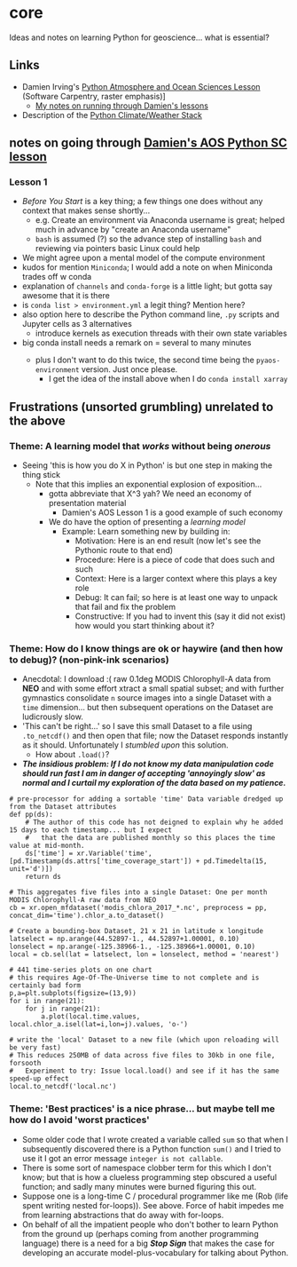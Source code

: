 # core

Ideas and notes on learning Python for geoscience... what is essential? 

## Links

* Damien Irving's [Python Atmosphere and Ocean Sciences Lesson](https://carpentrieslab.github.io/python-aos-lesson/)
(Software Carpentry, raster emphasis)]
  * [My notes on running through Damien's lessons](https://github.com/pangeo-data/education-material/tree/master/pedagogy)
* Description of the [Python Climate/Weather Stack](https://drclimate.wordpress.com/2016/10/04/the-weatherclimate-python-stack/)

## notes on going through [Damien's AOS Python SC lesson](https://carpentrieslab.github.io/python-aos-lesson/)

### Lesson 1 
- *Before You Start* is a key thing; a few things one does without any context that makes sense shortly...
  - e.g. Create an environment via Anaconda username is great; helped much in advance by "create an Anaconda username"
  - `bash` is assumed (?) so the advance step of installing `bash` and reviewing via pointers basic Linux could help 
- We might agree upon a mental model of the compute environment 
- kudos for mention `Miniconda`; I would add a note on when Miniconda trades off w conda
- explanation of `channels` and `conda-forge` is a little light; but gotta say awesome that it is there
- is `conda list > environment.yml` a legit thing? Mention here? 
- also option here to describe the Python command line, `.py` scripts and Jupyter cells as 3 alternatives
  - introduce kernels as execution threads with their own state variables
- big conda install needs a remark on <time> = several to many minutes
  - plus I don't want to do this twice, the second time being the `pyaos-environment` version. Just once please.
    - I get the idea of the install above when I do `conda install xarray`



## Frustrations (unsorted grumbling) unrelated to the above

### Theme: A learning model that *works* without being *onerous* 

- Seeing 'this is how you do X in Python' is but one step in making the thing stick 
  - Note that this implies an exponential explosion of exposition... 
    - gotta abbreviate that X^3 yah? We need an economy of presentation material
      - Damien's AOS Lesson 1 is a good example of such economy
    - We do have the option of presenting a *learning model*
      - Example: Learn something new by building in:
        - Motivation: Here is an end result (now let's see the Pythonic route to that end)
        - Procedure: Here is a piece of code that does such and such
        - Context: Here is a larger context where this plays a key role
        - Debug: It can fail; so here is at least one way to unpack that fail and fix the problem
        - Constructive: If you had to invent this (say it did not exist) how would you start thinking about it?

### Theme: How do I know things are ok or haywire (and then how to debug)? (non-pink-ink scenarios)

- Anecdotal: I download :( raw 0.1deg MODIS Chlorophyll-A data from **NEO** and with some effort
xtract a small spatial subset; and with further gymnastics consolidate `n` source images into a single 
Dataset with a `time` dimension... but then subsequent operations on the Dataset are ludicrously slow. 
- 'This can't be right...' so I save this small Dataset to a file using `.to_netcdf()` and then open that file; 
now the Dataset responds instantly as it should. Unfortunately I *stumbled upon* this solution. 
  - How about `.load()`? 
- ***The insidious problem: If I do not *know* my data manipulation code should run fast I am in danger of 
accepting 'annoyingly slow' as normal and I curtail my exploration of the data based on my patience.*** 


```
# pre-processor for adding a sortable 'time' Data variable dredged up from the Dataset attributes
def pp(ds):
    # The author of this code has not deigned to explain why he added 15 days to each timestamp... but I expect
    #   that the data are published monthly so this places the time value at mid-month.
    ds['time'] = xr.Variable('time', [pd.Timestamp(ds.attrs['time_coverage_start']) + pd.Timedelta(15, unit='d')])
    return ds

# This aggregates five files into a single Dataset: One per month MODIS Chlorophyll-A raw data from NEO
cb = xr.open_mfdataset('modis_chlora_2017_*.nc', preprocess = pp, concat_dim='time').chlor_a.to_dataset() 

# Create a bounding-box Dataset, 21 x 21 in latitude x longitude
latselect = np.arange(44.52897-1., 44.52897+1.00001, 0.10)
lonselect = np.arange(-125.38966-1., -125.38966+1.00001, 0.10)
local = cb.sel(lat = latselect, lon = lonselect, method = 'nearest')

# 441 time-series plots on one chart
# this requires Age-Of-The-Universe time to not complete and is certainly bad form
p,a=plt.subplots(figsize=(13,9))
for i in range(21):
    for j in range(21):
        a.plot(local.time.values, local.chlor_a.isel(lat=i,lon=j).values, 'o-')

# write the 'local' Dataset to a new file (which upon reloading will be very fast)
# This reduces 250MB of data across five files to 30kb in one file, forsooth
#   Experiment to try: Issue local.load() and see if it has the same speed-up effect
local.to_netcdf('local.nc')    
```

### Theme: 'Best practices' is a nice phrase... but maybe tell me how do I avoid 'worst practices'

- Some older code that I wrote created a variable called `sum` so that when I subsequently discovered 
there is a Python function `sum()` and I tried to use it I got an error message `integer is not callable`. 
- There is some sort of namespace clobber term for this which I don't know; but that is how a clueless
programming step obscured a useful function; and sadly many minutes were burned figuring this out.
- Suppose one is a long-time C / procedural programmer like me (Rob (life spent writing nested for-loops)).
See above. Force of habit impedes me from learning abstractions that do away with for-loops. 
- On behalf of all the impatient people who don't bother to learn Python from the 
ground up (perhaps coming from another programming language) there is a need for 
a big ***Stop Sign*** that makes the case for developing an accurate model-plus-vocabulary for talking
about Python. 




